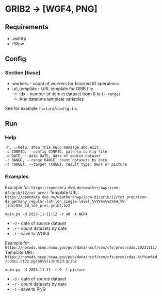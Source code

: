 # GRIB2 -> [WGF4, PNG]

## Requirements
* aiohttp
* Pillow

## Config

### Section [base]
* workers - count of workers for blocked IO operations
* url_template - URL template for GRIB file
    * idx - number of item in dataset from 0 to (`--range`)
    * Any datetime template variables

See for example `fixture/config.ini`

## Run
### Help
    -h, --help, show this help message and exit
    -c CONFIG, --config CONFIG, path to config file
    -d DATE, --date DATE, date of source dataset
    -r RANGE, --range RANGE, count datasets by date
    -t TARGET, --target TARGET, result type: WGF4 or picture

### Examples
Example for: `https://opendata.dwd.de/weather/nwp/icon-d2/grib/12/tot_prec/`
Template URL: `https://opendata.dwd.de/weather/nwp/icon-d2/grib/12/tot_prec/icon-d2_germany_regular-lat-lon_single-level_%%Y%%m%%d%%H_%%(idx)02d_2d_tot_prec.grib2.bz2`

    main.py -d 2023-11-11:12 -r 48 -t WGF4

* `-d` - date of source dataset
* `-r` - count datasets by date
* `-t` - save to WGF4

Example for: `https://nomads.ncep.noaa.gov/pub/data/nccf/com/cfs/prod/cdas.20231111/`
Template URL: `https://nomads.ncep.noaa.gov/pub/data/nccf/com/cfs/prod/cdas.%%Y%%m%%d/cdas1.t12z.pgrbh%%(idx)02d.grib2`

    main.py -d 2023-11-11 -r 9 -t picture

* `-d` - date of source dataset
* `-r` - count datasets by date
* `-t` - save to PNG
